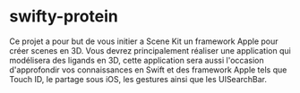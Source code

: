 # swifty-protein
Ce projet a pour but de vous initier a Scene Kit un framework Apple pour créer scenes en 3D. Vous devrez principalement réaliser une application qui modélisera des ligands en 3D, cette application sera aussi l'occasion d'approfondir vos connaissances en Swift et des framework Apple tels que Touch ID, le partage sous iOS, les gestures ainsi que les UISearchBar.
